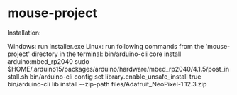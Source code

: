 # mouse-project

Installation: 

Windows: run installer.exe
Linux: 
    run following commands from the 'mouse-project' directory in the terminal:
        bin/arduino-cli core install arduino:mbed_rp2040
        sudo $HOME/.arduino15/packages/arduino/hardware/mbed_rp2040/4.1.5/post_install.sh
        bin/arduino-cli config set library.enable_unsafe_install true
        bin/arduino-cli lib install --zip-path files/Adafruit_NeoPixel-1.12.3.zip

